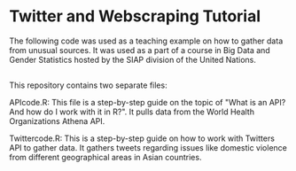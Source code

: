 # Twitter and Webscraping Tutorial

The following code was used as a teaching example on how to gather data from unusual sources. It was used as a part of a course in Big Data and Gender Statistics hosted by the SIAP division of the United Nations. 

## 

This repository contains two separate files:

APIcode.R: This file is a step-by-step guide on the topic of "What is an API? And how do I work with it in R?". It pulls data from the World Health Organizations Athena API.

Twittercode.R: This is a step-by-step guide on how to work with Twitters API to gather data. It gathers tweets regarding issues like domestic violence from 
different geographical areas in Asian countries.


